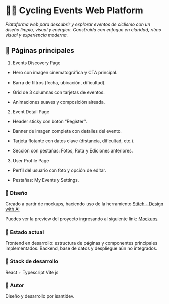 # 🚴‍♂️ Cycling Events Web Platform

_Plataforma web para descubrir y explorar eventos de ciclismo con un diseño limpio, visual y enérgico._
_Construida con enfoque en claridad, ritmo visual y experiencia moderna._

## 🧩 Páginas principales

1. Events Discovery Page

-   Hero con imagen cinematográfica y CTA principal.

-   Barra de filtros (fecha, ubicación, dificultad).

-   Grid de 3 columnas con tarjetas de eventos.

-   Animaciones suaves y composición aireada.

2. Event Detail Page

-   Header sticky con botón “Register”.

-   Banner de imagen completa con detalles del evento.

-   Tarjeta flotante con datos clave (distancia, dificultad, etc.).

-   Sección con pestañas: Fotos, Ruta y Ediciones anteriores.

3. User Profile Page

-   Perfil del usuario con foto y opción de editar.

-   Pestañas: My Events y Settings.

### 🎨 Diseño

Creado a partir de mockups, haciendo uso de la herramiento [Stitch - Design with AI](https://stitch.withgoogle.com/)

Puedes ver la preview del proyecto ingresando al siguiente link:
[Mockups](https://stitch.withgoogle.com/u/1/projects/566685928025800631?pli=1)

### 🚧 Estado actual

Frontend en desarrollo: estructura de páginas y componentes principales implementados.
Backend, base de datos y despliegue aún no integrados.

### 🧰 Stack de desarrollo

React + Typescript
Vite js

### 👤 Autor

Diseño y desarrollo por isantidev.
